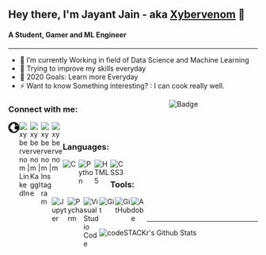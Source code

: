 <!-- ![img](https://mir-s3-cdn-cf.behance.net/project_modules/fs/89f0ea90258113.5e130d63f3d9b.gif)
-->

## Hey there, I'm Jayant Jain - aka [Xybervenom][website] 👋
#### A Student, Gamer and ML Engineer
---
- 🔭 I’m currently Working in field of Data Science and Machine Learning 
- 🌱 Trying to improve my skills everyday
- 🥅 2020 Goals: Learn more Everyday
- ⚡ Want to know Something interesting? : I can cook really well.

[<img align="Right" alt="Badge" width="179px" src="https://images.youracclaim.com/size/340x340/images/73ac7b07-679c-4c0e-94d9-8b9dc11efe59/Applied_Data_Science_with_Python.png" />][datascience]

### Connect with me:

[<img align="left" alt="xybervenom.github.io" width="22px" src="https://raw.githubusercontent.com/iconic/open-iconic/master/svg/globe.svg" />][website]
[<img align="left" alt="xybervenom | LinkedIn" width="22px" src="https://cdn.jsdelivr.net/npm/simple-icons@v3/icons/linkedin.svg" />][linkedin]
[<img align="left" alt="xybervenom | Kaggle" width="22px" src="https://cdn.jsdelivr.net/npm/simple-icons@v3/icons/kaggle.svg" />][kaggle]
[<img align="left" alt="xybervenom | Instagram" width="22px" src="https://cdn.jsdelivr.net/npm/simple-icons@v3/icons/instagram.svg" />][instagram]
[<img align="left" alt="xybervenom" width="22px" src="https://cdn.jsdelivr.net/npm/simple-icons@v3/icons/facebook.svg" />][facebook]

<br />

### Languages:

<img align="left" alt="C" width="32px" src="https://img.icons8.com/color/32/000000/c-programming.png" />

<img align="left" alt="Python" width="32px" src="https://img.icons8.com/color/32/000000/python.png" />

<img align="left" alt="HTML5" width="32px" src="https://img.icons8.com/color/32/000000/html-5.png" />

<img align="left" alt="CSS3" width="32px" src="https://img.icons8.com/color/32/000000/css3.png" />

<br />



### Tools:

<img align="left" alt="Jupyter" width="32px" src="https://miro.medium.com/max/1036/1*FogMIj4gYwp3fTHLZuwavQ.png" />

<img align="left" alt="Pycharm" width="32px" src="https://img.icons8.com/color/32/000000/pycharm.png" />

<img align="left" alt="Visual Studio Code" width="32px" src="https://img.icons8.com/color/32/000000/visual-studio-code-2019.png" />

<img align="left" alt="Git" width="32px" src="https://img.icons8.com/color/32/000000/git.png" />

<img align="left" alt="GitHub" width="32px" src="https://img.icons8.com/color/32/000000/github--v1.png" />

<img align="left" alt="Adobe" width="32px" src="https://img.icons8.com/color/32/000000/adobe-creative-cloud.png" />

<!-- <img align="left" alt="Photoshop" width="32px" src="https://img.icons8.com/color/32/000000/adobe-photoshop.png" />

<img align="left" alt="Lightroom" width="32px" src="https://img.icons8.com/color/32/000000/adobe-lightroom.png" />

<img align="left" alt="Adobe XD" width="32px" src="https://img.icons8.com/color/32/000000/adobe-photoshop.png" />
-->

<br />
<br />

---

<img align="left" alt="codeSTACKr's Github Stats" src="https://github-readme-stats.vercel.app/api?username=xybervenom&show_icons=true&hide_border=true&count_private=true" /> <br><br>

[website]: https://xybervenom.github.io/
[kaggle]: https://www.kaggle.com/xybervenom
[instagram]: https://instagram.com/xybervenom
[linkedin]: https://linkedin.com/in/xybervenom
[facebook]: https://www.facebook.com/xybervenom
[datascience]:  https://www.youracclaim.com/badges/28b144b9-da0b-47ec-b336-d8e0b33d4ea7/public_url

